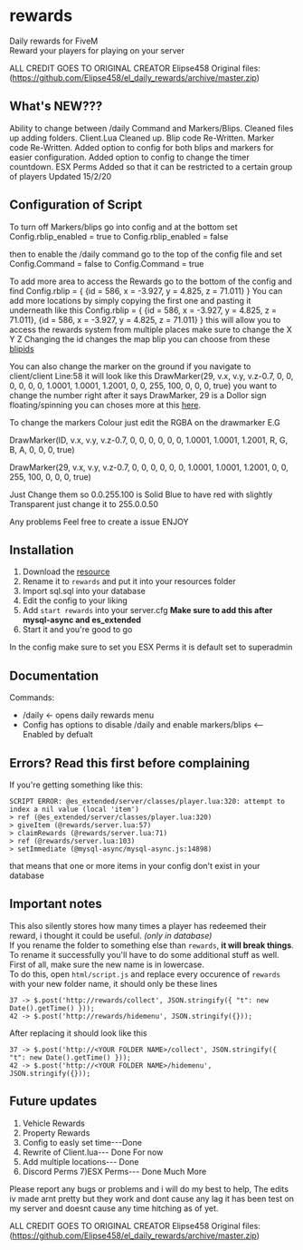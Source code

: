 # rewards
Daily rewards for FiveM  
Reward your players for playing on your server

ALL CREDIT GOES TO ORIGINAL CREATOR Elipse458
Original files: (https://github.com/Elipse458/el_daily_rewards/archive/master.zip)

## What's NEW???
Ability to change between /daily Command and Markers/Blips.
Cleaned files up adding folders.
Client.Lua Cleaned up.
Blip code Re-Written.
Marker code Re-Written.
Added option to config for both blips and markers for easier configuration.
Added option to config to change the timer countdown.
ESX Perms Added so that it can be restricted to a certain group of players Updated 15/2/20

## Configuration of Script
To turn off Markers/blips go into config and at the bottom set 
Config.rblip_enabled = true 
to 
Config.rblip_enabled = false

then to enable the /daily command go to the top of the config file and set 
Config.Command = false 
to 
Config.Command = true

To add more area to access the Rewards go to the bottom of the config and find 
Config.rblip = {
    {id = 586, x = -3.927, y = 4.825, z = 71.011}
}
You can add more locations by simply copying the first one and pasting it underneath like this
Config.rblip = {
    {id = 586, x = -3.927, y = 4.825, z = 71.011},
    {id = 586, x = -3.927, y = 4.825, z = 71.011}
}
this will allow you to access the rewards system from multiple places make sure to change the X Y Z
Changing the id changes the map blip you can choose from these [blipids](https://docs.fivem.net/docs/game-references/blips)

You can also change the marker on the ground if you navigate to client/client Line:58 it will look like this
DrawMarker(29, v.x, v.y, v.z-0.7, 0, 0, 0, 0, 0, 0, 1.0001, 1.0001, 1.2001, 0, 0, 255, 100, 0, 0, 0, true)
you want to change the number right after it says DrawMarker, 29 is a Dollor sign floating/spinning you can choses more at this
[here](https://forum.cfx.re/t/resource-available-markers/99384). 

To change the markers Colour just edit the RGBA on the drawmarker E.G

DrawMarker(ID, v.x, v.y, v.z-0.7, 0, 0, 0, 0, 0, 0, 1.0001, 1.0001, 1.2001, R, G,  B,   A,  0, 0, 0, true)

DrawMarker(29, v.x, v.y, v.z-0.7, 0, 0, 0, 0, 0, 0, 1.0001, 1.0001, 1.2001, 0, 0, 255, 100, 0, 0, 0, true)

Just Change them so 0.0.255.100 is Solid Blue to have red with slightly Transparent just change it to 255.0.0.50

Any problems Feel free to create a issue
ENJOY 

## Installation
1. Download the [resource](https://github.com/RevTheDev/rewards.git)
2. Rename it to `rewards` and put it into your resources folder
3. Import sql.sql into your database
4. Edit the config to your liking
5. Add `start rewards` into your server.cfg **Make sure to add this after mysql-async and es_extended**
6. Start it and you're good to go

In the config make sure to set you ESX Perms it is default set to superadmin

## Documentation
Commands:
- /daily <- opens daily rewards menu
- Config has options to disable /daily and enable markers/blips <-- Enabled by defualt

## Errors? Read this first before complaining
If you're getting something like this:
```
SCRIPT ERROR: @es_extended/server/classes/player.lua:320: attempt to index a nil value (local 'item')
> ref (@es_extended/server/classes/player.lua:320)
> giveItem (@rewards/server.lua:57)
> claimRewards (@rewards/server.lua:71)
> ref (@rewards/server.lua:103)
> setImmediate (@mysql-async/mysql-async.js:14898)
```
that means that one or more items in your config don't exist in your database

## Important notes
This also silently stores how many times a player has redeemed their reward, i thought it could be useful. *(only in database)*  
If you rename the folder to something else than `rewards`, **it will break things**.  
To rename it successfully you'll have to do some additional stuff as well. First of all, make sure the new name is in lowercase.  
To do this, open `html/script.js` and replace every occurence of `rewards` with your new folder name, it should only be these lines
```
37 -> $.post('http://rewards/collect', JSON.stringify({ "t": new Date().getTime() }));
42 -> $.post('http://rewards/hidemenu', JSON.stringify({}));
```
After replacing it should look like this
```
37 -> $.post('http://<YOUR FOLDER NAME>/collect', JSON.stringify({ "t": new Date().getTime() }));
42 -> $.post('http://<YOUR FOLDER NAME>/hidemenu', JSON.stringify({}));
```
## Future updates 
1) Vehicle Rewards
2) Property Rewards
3) Config to easly set time---Done
4) Rewrite of Client.lua--- Done For now
5) Add multiple locations--- Done
6) Discord Perms
7)ESX Perms--- Done
Much More

Please report any bugs or problems and i will do my best to help, The edits iv made arnt pretty but they work and dont cause any lag it has been test on my server and doesnt cause any time hitching as of yet.

ALL CREDIT GOES TO ORIGINAL CREATOR Elipse458
Original files: (https://github.com/Elipse458/el_daily_rewards/archive/master.zip)
